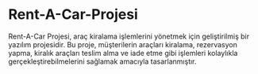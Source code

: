 # Rent-A-Car-Projesi
Rent-A-Car Projesi, araç kiralama işlemlerini yönetmek için geliştirilmiş bir yazılım projesidir. Bu proje, müşterilerin araçları kiralama, rezervasyon yapma, kiralık araçları teslim alma ve iade etme gibi işlemleri kolaylıkla gerçekleştirebilmelerini sağlamak amacıyla tasarlanmıştır.
